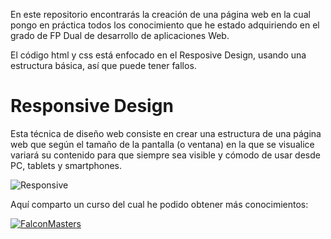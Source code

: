 En este repositorio encontrarás la creación de una página web en la cual pongo en práctica todos los conocimiento que he estado adquiriendo en el grado de FP Dual de desarrollo de aplicaciones Web.

El código html y css está enfocado en el Resposive Design, usando una estructura básica, así que puede tener fallos.

Responsive Design
=======
Esta técnica de diseño web consiste en crear una estructura de una página web que según el tamaño de la pantalla (o ventana) en la que se visualice variará su contenido para que siempre sea visible y cómodo de usar desde PC, tablets y smartphones.

![Responsive](http://interaktiba.com/blog/wp-content/uploads/2014/06/dise%C3%B1o-web-responsivo.jpg)

Aquí comparto un curso del cual he podido obtener más conocimientos:


[![FalconMasters](https://lh3.googleusercontent.com/-K9_v1kLM5nc/U78UBgW0KWI/AAAAAAAAANQ/W9gR10BkkWA/s630-fcrop64=1,004d0000ffffff74/googleplus.jpg)](https://www.youtube.com/user/FalconMasters "Disfruta!")



